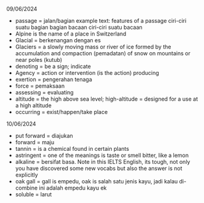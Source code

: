 09/06/2024
- passage = jalan/bagian
example text: features of a passage
ciri-ciri suatu bagian
bagian bacaan
ciri-ciri suatu bacaan
- Alpine is the name of a place in Switzerland
- Glacial = berkenangan dengan es
- Glaciers = a slowly moving mass or river of ice formed by the accumulation and compaction (pemadatan) of snow on mountains or near poles (kutub)
- denoting = be a sign; indicate
- Agency = action or intervention (is the action) producing
- exertion = pengerahan tenaga
- force = pemaksaan
- assessing = evaluating 
- altitude = the high above sea level; high-altitude = designed for a use at a high altitude
- occurring = exist/happen/take place

10/06/2024
- put forward = diajukan
- forward = maju
- tannin = is a chemical found in certain plants
- astringent = one of the meanings is taste or smell bitter, like a lemon
- alkaline = bersifat basa. 
Note in this IELTS English, its tough, not only you have discovered some new vocabs but also the answer is not explicitly
- oak gall = gall is empedu, oak is salah satu jenis kayu, jadi kalau di-combine ini adalah empedu kayu ek
- soluble = larut



